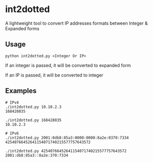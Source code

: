 int2dotted
==========

A lightweight tool to convert IP addresses formats between Integer &amp; Expanded forms

Usage
-----

    python int2dotted.py <Integer Or IP>

If an integer is passed, it will be converted to expanded form

If an IP is passed, it will be converted to integer

Examples
--------

    # IPv4
    ./int2dotted.py 10.10.2.3
    168428035

    ./int2dotted.py 168428035
    10.10.2.3

    # IPv6
    ./int2dotted.py 2001:0db8:85a3:0000:0000:8a2e:0370:7334
    42540766452641154071740215577757643572

    ./int2dotted.py 42540766452641154071740215577757643572
    2001:db8:85a3::8a2e:370:7334

